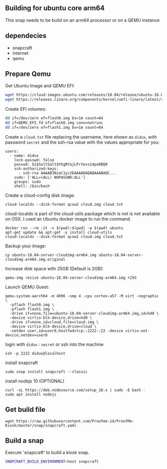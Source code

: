 ## Building for ubuntu core arm64

This snap needs to be build on an arm64 processor or on a QEMU instance

## dependecies
- snapcraft
- internet
- qemu

## Prepare Qemu

Get Ubuntu Image and QEMU EFI:
``` bash
wget https://cloud-images.ubuntu.com/releases/18.04/release/ubuntu-18.04-server-cloudimg-arm64.img
wget https://releases.linaro.org/components/kernel/uefi-linaro/latest/release/qemu64/QEMU_EFI.fd
```

Create EFI volumes:
``` bash
dd if=/dev/zero of=flash0.img bs=1m count=64
dd if=QEMU_EFI.fd of=flash0.img conv=notrunc
dd if=/dev/zero of=flash1.img bs=1m count=64
```

Create a `cloud.txt` file replacing the username, here shown as `didux`, with password `secret` and the ssh-rsa value with the values appropriate for you:
```
users:
  - name: didux
    lock-passwd: false
    passwd: $1$SaltSalt$YhgRYajLPrYevs14poKBQ0
    ssh-authorized-keys:
      - ssh-rsa AAAAB3NzaC1yc2EAAAADAQABAAABAQC...
    sudo: ['ALL=(ALL) NOPASSWD:ALL']
    groups: sudo
    shell: /bin/bash
```

Create a cloud-config disk image:

```
cloud-localds --disk-format qcow2 cloud.img cloud.txt
```

cloud-localds is part of the cloud-utils package which is not is not available on OSX. I used an Ubuntu docker image to run the command.

```
docker run --rm -it -v $(pwd):$(pwd) -w $(pwd) ubuntu
apt-get update && apt-get -y install cloud-utils
cloud-localds --disk-format qcow2 cloud.img cloud.txt
```

Backup your image:

```
cp ubuntu-18.04-server-cloudimg-arm64.img ubuntu-18.04-server-cloudimg-arm64.img.original
```

Increase disk space with 25GB (Default is 2GB):
```
qemu-img resize ubuntu-18.04-server-cloudimg-arm64.img +25G
```

Launch QEMU Guest:
```
qemu-system-aarch64 -m 4096 -smp 4 -cpu cortex-a57 -M virt -nographic \
  -pflash flash0.img \
  -pflash flash1.img \
  -drive if=none,file=ubuntu-18.04-server-cloudimg-arm64.img,id=hd0 \
  -device virtio-blk-device,drive=hd0 \
  -drive if=none,id=cloud,file=cloud.img \
  -device virtio-blk-device,drive=cloud \
  -netdev user,id=user0,hostfwd=tcp::2222-:22 -device virtio-net-device,netdev=user0
```

login with `didux` : `secret` or ssh into the machine
``` 
ssh -p 2222 didux@localhost
```

install snapcraft
```
sudo snap install snapcraft --classic
```

install nodejs 10 (OPTIONAL)
```
curl -sL https://deb.nodesource.com/setup_10.x | sudo -E bash -
sudo apt install nodejs
```

## Get build file
`wget https://raw.githubusercontent.com/Proofme-id/ProofMe-Kiosk/master/snap/snapcraft.yaml` 

## Build a snap
Execute 'snapcraft' to build a kiosk snap.

``` bash
SNAPCRAFT_BUILD_ENVIRONMENT=host snapcraft
```
